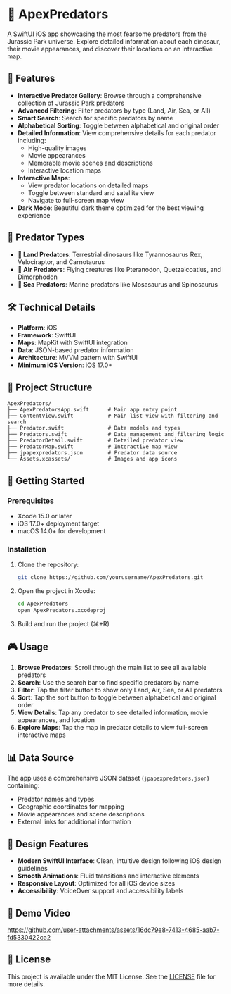 # 🦕 ApexPredators

A SwiftUI iOS app showcasing the most fearsome predators from the Jurassic Park universe. Explore detailed information about each dinosaur, their movie appearances, and discover their locations on an interactive map.

## 📱 Features

- **Interactive Predator Gallery**: Browse through a comprehensive collection of Jurassic Park predators
- **Advanced Filtering**: Filter predators by type (Land, Air, Sea, or All)
- **Smart Search**: Search for specific predators by name
- **Alphabetical Sorting**: Toggle between alphabetical and original order
- **Detailed Information**: View comprehensive details for each predator including:
  - High-quality images
  - Movie appearances
  - Memorable movie scenes and descriptions
  - Interactive location maps
- **Interactive Maps**: 
  - View predator locations on detailed maps
  - Toggle between standard and satellite view
  - Navigate to full-screen map view
- **Dark Mode**: Beautiful dark theme optimized for the best viewing experience

## 🎯 Predator Types

- **🦕 Land Predators**: Terrestrial dinosaurs like Tyrannosaurus Rex, Velociraptor, and Carnotaurus
- **🦅 Air Predators**: Flying creatures like Pteranodon, Quetzalcoatlus, and Dimorphodon  
- **🦈 Sea Predators**: Marine predators like Mosasaurus and Spinosaurus

## 🛠 Technical Details

- **Platform**: iOS
- **Framework**: SwiftUI
- **Maps**: MapKit with SwiftUI integration
- **Data**: JSON-based predator information
- **Architecture**: MVVM pattern with SwiftUI
- **Minimum iOS Version**: iOS 17.0+

## 📁 Project Structure

```
ApexPredators/
├── ApexPredatorsApp.swift      # Main app entry point
├── ContentView.swift           # Main list view with filtering and search
├── Predator.swift              # Data models and types
├── Predators.swift             # Data management and filtering logic
├── PredatorDetail.swift        # Detailed predator view
├── PredatorMap.swift           # Interactive map view
├── jpapexpredators.json        # Predator data source
└── Assets.xcassets/            # Images and app icons
```

## 🚀 Getting Started

### Prerequisites

- Xcode 15.0 or later
- iOS 17.0+ deployment target
- macOS 14.0+ for development

### Installation

1. Clone the repository:
   ```bash
   git clone https://github.com/yourusername/ApexPredators.git
   ```

2. Open the project in Xcode:
   ```bash
   cd ApexPredators
   open ApexPredators.xcodeproj
   ```

3. Build and run the project (⌘+R)

## 🎮 Usage

1. **Browse Predators**: Scroll through the main list to see all available predators
2. **Search**: Use the search bar to find specific predators by name
3. **Filter**: Tap the filter button to show only Land, Air, Sea, or All predators
4. **Sort**: Tap the sort button to toggle between alphabetical and original order
5. **View Details**: Tap any predator to see detailed information, movie appearances, and location
6. **Explore Maps**: Tap the map in predator details to view full-screen interactive maps

## 📊 Data Source

The app uses a comprehensive JSON dataset (`jpapexpredators.json`) containing:
- Predator names and types
- Geographic coordinates for mapping
- Movie appearances and scene descriptions
- External links for additional information

## 🎨 Design Features

- **Modern SwiftUI Interface**: Clean, intuitive design following iOS design guidelines
- **Smooth Animations**: Fluid transitions and interactive elements
- **Responsive Layout**: Optimized for all iOS device sizes
- **Accessibility**: VoiceOver support and accessibility labels

## 🎥 Demo Video

<!-- Space reserved for demo video -->

https://github.com/user-attachments/assets/16dc79e8-7413-4685-aab7-fd5330422ca2

## 📄 License

This project is available under the MIT License. See the [LICENSE](LICENSE) file for more details.
